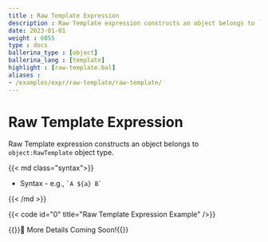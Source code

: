 ```yaml
---
title : Raw Template Expression
description : Raw Template expression constructs an object belongs to `object:RawTemplate` object type.
date: 2023-01-01
weight : 6055
type : docs
ballerina_type : [object]
ballerina_lang : [template]
highlight : [raw-template.bal]
aliases :
- /examples/expr/raw-template/raw-template/
---
```


# Raw Template Expression

Raw Template expression constructs an object belongs to `object:RawTemplate` object type.

<!--more-->

{{< md class="syntax">}}

* Syntax - e.g., `` `A ${a} B` ``

{{< /md >}}

{{< code id="0" title="Raw Template Expression Example" />}}

{{<hint>}}🚧 More Details Coming Soon!{{</hint>}}
